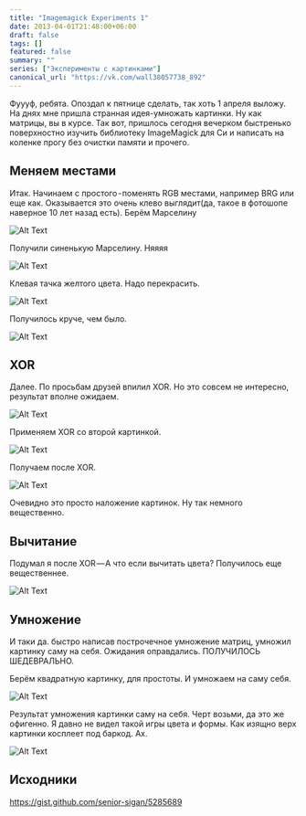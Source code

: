 ```yaml
---
title: "Imagemagick Experiments 1"
date: 2013-04-01T21:48:00+06:00
draft: false
tags: []
featured: false
summary: ""
series: ["Эксперименты с картинками"]
canonical_url: "https://vk.com/wall38057738_892"
---
```


Фуууф, ребята. Опоздал к пятнице сделать, так хоть 1 апреля выложу. На днях мне пришла странная идея-умножать картинки. Ну как матрицы, вы в курсе. Так вот, пришлось сегодня вечерком быстренько поверхностно изучить библиотеку ImageMagick для Си и написать на коленке прогу без очистки памяти и прочего.

## Меняем местами

Итак. Начинаем с простого - поменять RGB местами, например BRG или еще как. Оказывается это очень клево выглядит(да, такое в фотошопе наверное 10 лет назад есть).
Берём Марселину

![Alt Text](https://dev-to-uploads.s3.amazonaws.com/i/c1cv9n3srwxx7kr1r6nm.jpg)

Получили синенькую Марселину. Няяяя

![Alt Text](https://dev-to-uploads.s3.amazonaws.com/i/4gio3ung8j96d4wg9xui.jpg)

Клевая тачка желтого цвета. Надо перекрасить.

![Alt Text](https://dev-to-uploads.s3.amazonaws.com/i/6kcmzkfuyndwy4o997fx.jpg)

Получилось круче, чем было.

![Alt Text](https://dev-to-uploads.s3.amazonaws.com/i/q0426ldnmz5d609cndga.jpg)

## XOR

Далее. По просьбам друзей впилил XOR. Но это совсем не интересно, результат вполне ожидаем.

![Alt Text](https://dev-to-uploads.s3.amazonaws.com/i/zhla5l9d0jkblq3xvdbf.jpg)

Применяем XOR со второй картинкой.

![Alt Text](https://dev-to-uploads.s3.amazonaws.com/i/izwpqkylp48v7gxcjq83.jpg)

Получаем после XOR.

![Alt Text](https://dev-to-uploads.s3.amazonaws.com/i/svw576nz25jfn00ors49.jpg)

Очевидно это просто наложение картинок. Ну так немного вещественно.

## Вычитание

Подумал я после XOR — А что если вычитать цвета? Получилось еще вещественнее.

![Alt Text](https://dev-to-uploads.s3.amazonaws.com/i/wcqhllaxij6piwi1dh5i.jpg)

## Умножение

И таки да. быстро написав построчечное умножение матриц, умножил картинку саму на себя. Ожидания оправдались. ПОЛУЧИЛОСЬ ШЕДЕВРАЛЬНО.

Берём квадратную картинку, для простоты. И умножаем на саму себя.

![Alt Text](https://dev-to-uploads.s3.amazonaws.com/i/epqlanhlsug9eezb91d0.jpg)

Результат умножения картинки саму на себя. Черт возьми, да это же офигенно. Я давно не видел такой игры цвета и формы. Как изящно верх картинки косплеет под баркод. Ах.

![Alt Text](https://dev-to-uploads.s3.amazonaws.com/i/sfnfj9pu5jpyt60r808s.jpg)

## Исходники

https://gist.github.com/senior-sigan/5285689
